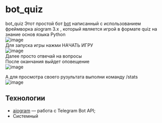 # bot_quiz
bot_quiz
Этот простой бот [bot](https://t.me/yula_test_bot) написанный с использованием фреймворка aiogram 3.x , который является игрой в формате quiz на знание основ языка Python<br>
![image](https://github.com/Yuliya90/bot_quiz/assets/58384833/24a0ec8d-3103-46c6-921d-791d8d5d69af) <br>
Для запуска игры нажми НАЧАТЬ ИГРУ<br>
![image](https://github.com/Yuliya90/bot_quiz/assets/58384833/949e5906-5670-4a2c-ba2d-c426fb96af23)<br>
Далее просто отвечай на вопросы<br>
После оканчания выйдет оповещение<br>
![image](https://github.com/Yuliya90/bot_quiz/assets/58384833/28b8feca-66c2-4e20-b1cf-4b439b115de0)<br>

А для просмотра своего рузультата выполни команду /stats<br>
![image](https://github.com/Yuliya90/bot_quiz/assets/58384833/6ff03c93-258c-4b62-aa00-6dbbb79834e6)<br>


## Технологии

* [aiogram](https://github.com/aiogram/aiogram) — работа с Telegram Bot API;
* Системный
